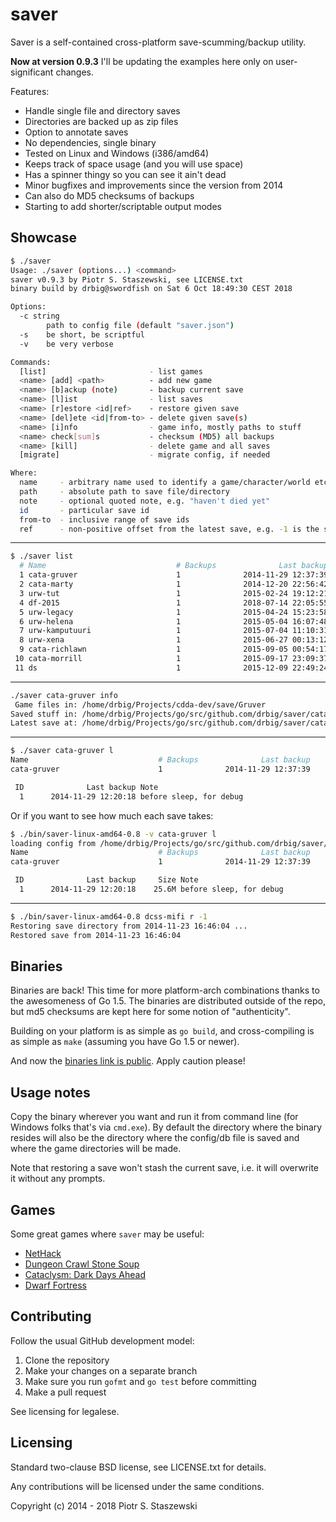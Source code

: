 # saver

Saver is a self-contained cross-platform save-scumming/backup utility.

**Now at version 0.9.3** I'll be updating the examples here only on user-significant changes.

Features:

- Handle single file and directory saves
- Directories are backed up as zip files
- Option to annotate saves
- No dependencies, single binary
- Tested on Linux and Windows (i386/amd64)
- Keeps track of space usage (and you will use space)
- Has a spinner thingy so you can see it ain't dead
- Minor bugfixes and improvements since the version from 2014
- Can also do MD5 checksums of backups
- Starting to add shorter/scriptable output modes

## Showcase

```bash
$ ./saver
Usage: ./saver (options...) <command>
saver v0.9.3 by Piotr S. Staszewski, see LICENSE.txt
binary build by drbig@swordfish on Sat 6 Oct 18:49:30 CEST 2018

Options:
  -c string
        path to config file (default "saver.json")
  -s    be short, be scriptful
  -v    be very verbose

Commands:
  [list]                       - list games
  <name> [add] <path>          - add new game
  <name> [b]ackup (note)       - backup current save
  <name> [l]ist                - list saves
  <name> [r]estore <id|ref>    - restore given save
  <name> [del]ete <id|from-to> - delete given save(s)
  <name> [i]nfo                - game info, mostly paths to stuff
  <name> check[sum]s           - checksum (MD5) all backups
  <name> [kill]                - delete game and all saves
  [migrate]                    - migrate config, if needed

Where:
  name     - arbitrary name used to identify a game/character/world etc.
  path     - absolute path to save file/directory
  note     - optional quoted note, e.g. "haven't died yet"
  id       - particular save id
  from-to  - inclusive range of save ids
  ref      - non-positive offset from the latest save, e.g. -1 is the save before the latest
```

- - -

```bash
$ ./saver list
  # Name                             # Backups              Last backup     Size
  1 cata-gruver                      1              2014-11-29 12:37:39    25.6M
  2 cata-marty                       1              2014-12-20 22:56:42     2.2M
  3 urw-tut                          1              2015-02-24 19:12:21     9.9M
  4 df-2015                          1              2018-07-14 22:05:55     7.2M
  5 urw-legacy                       1              2015-04-24 15:23:58       4M
  6 urw-helena                       1              2015-05-04 16:07:48     6.3M
  7 urw-kamputuuri                   1              2015-07-04 11:10:31     5.2M
  8 urw-xena                         1              2015-06-27 00:13:12     5.6M
  9 cata-richlawn                    1              2015-09-05 00:54:17   851.7K
 10 cata-morrill                     1              2015-09-17 23:09:37     6.2M
 11 ds                               1              2015-12-09 22:49:24   262.2K

```

- - -

```bash
./saver cata-gruver info
 Game files in: /home/drbig/Projects/cdda-dev/save/Gruver
Saved stuff in: /home/drbig/Projects/go/src/github.com/drbig/saver/cata-gruver
Latest save at: /home/drbig/Projects/go/src/github.com/drbig/saver/cata-gruver/2014-11-29_122018
```

- - -

```bash
$ ./saver cata-gruver l
Name                             # Backups              Last backup     Size
cata-gruver                      1              2014-11-29 12:37:39    25.6M

 ID              Last backup Note
  1      2014-11-29 12:20:18 before sleep, for debug

```

Or if you want to see how much each save takes:

```bash
$ ./bin/saver-linux-amd64-0.8 -v cata-gruver l
loading config from /home/drbig/Projects/go/src/github.com/drbig/saver/saver.json
Name                             # Backups              Last backup     Size
cata-gruver                      1              2014-11-29 12:37:39    25.6M

 ID              Last backup     Size Note
  1      2014-11-29 12:20:18    25.6M before sleep, for debug

```

- - -

```bash
$ ./bin/saver-linux-amd64-0.8 dcss-mifi r -1
Restoring save directory from 2014-11-23 16:46:04 ...
Restored save from 2014-11-23 16:46:04
```

## Binaries

Binaries are back! This time for more platform-arch combinations thanks to the awesomeness of Go 1.5. The binaries are distributed outside of the repo, but md5 checksums are kept here for some notion of "authenticity".

Building on your platform is as simple as `go build`, and cross-compiling is as simple as `make` (assuming you have Go 1.5 or newer).

And now the [binaries link is public](https://insomniac.pl/~drbig/binaries/). Apply caution please!

## Usage notes

Copy the binary wherever you want and run it from command line (for Windows folks that's via `cmd.exe`). By default the directory where the binary resides will also be the directory where the config/db file is saved and where the game directories will be made.

Note that restoring a save won't stash the current save, i.e. it will overwrite it without any prompts.

## Games

Some great games where `saver` may be useful:

- [NetHack](http://www.nethack.org/)
- [Dungeon Crawl Stone Soup](http://crawl.develz.org/wordpress/)
- [Cataclysm: Dark Days Ahead](http://en.cataclysmdda.com/)
- [Dwarf Fortress](http://www.bay12games.com/dwarves/)

## Contributing

Follow the usual GitHub development model:

1. Clone the repository
2. Make your changes on a separate branch
3. Make sure you run `gofmt` and `go test` before committing
4. Make a pull request

See licensing for legalese.

## Licensing

Standard two-clause BSD license, see LICENSE.txt for details.

Any contributions will be licensed under the same conditions.

Copyright (c) 2014 - 2018 Piotr S. Staszewski
